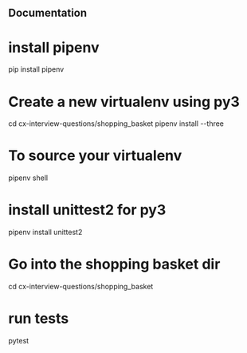 ## Documentation

# install pipenv
pip install pipenv

# Create a new virtualenv using py3
cd cx-interview-questions/shopping_basket
pipenv install --three

# To source your virtualenv
pipenv shell

# install unittest2 for py3
pipenv install unittest2

# Go into the shopping basket dir
cd cx-interview-questions/shopping_basket

# run tests
pytest

